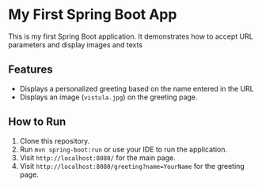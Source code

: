 # My First Spring Boot App

This is my first Spring Boot application. It demonstrates how to accept URL parameters and display images and texts

## Features
- Displays a personalized greeting based on the name entered in the URL
- Displays an image (`vistula.jpg`) on the greeting page.

## How to Run
1. Clone this repository.
2. Run `mvn spring-boot:run` or use your IDE to run the application.
3. Visit `http://localhost:8080/` for the main page.
4. Visit `http://localhost:8080/greeting?name=YourName` for the greeting page.





